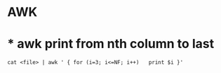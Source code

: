 # AWK

# * awk print from nth column to last

```
cat <file> | awk ' { for (i=3; i<=NF; i++)   print $i }'
```
